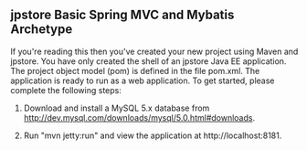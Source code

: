 jpstore Basic Spring MVC and Mybatis Archetype
--------------------------------------------------------------------------------
If you're reading this then you've created your new project using Maven and
jpstore.  You have only created the shell of an jpstore Java EE
application.  The project object model (pom) is defined in the file pom.xml.
The application is ready to run as a web application.
To get started, please complete the following steps:

1. Download and install a MySQL 5.x database from 
   http://dev.mysql.com/downloads/mysql/5.0.html#downloads.

2. Run "mvn jetty:run" and view the application at http://localhost:8181.


